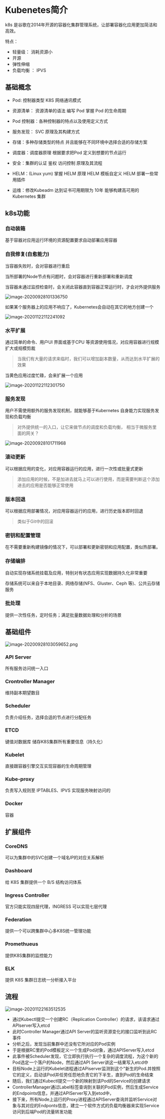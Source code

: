 # Kubenetes简介

k8s 是谷歌在2014年开源的容器化集群管理系统，让部署容器化应用更加简洁和高效。
 
特点：
- 轻量级： 消耗资源小
- 开源
- 弹性伸缩
- 负载均衡 ： IPVS



## 基础概念

- Pod:  控制器类型  K8S 网络通讯模式 

- 资源清单： 资源清单的语法   编写 Pod   掌握 Pod 的生命周期

- Pod 控制器：各种控制器的特点以及使用定义方式

- 服务发现： SVC 原理及其构建方式

- 存储：多种存储类型的特点 并且能够在不同环境中选择合适的存储方案

- 调度器：调度器原理  根据要求把Pod 定义到想要的节点运行

- 安全：集群的认证  鉴权  访问控制 原理及其流程 

- HELM：(Linux yum)   掌握 HELM 原理   HELM 模板自定义  HELM 部署一些常用插件

- 运维：修改Kubeadm 达到证书可用期限为 10年   能够构建高可用的 Kubernetes 集群


## k8s功能

### 自动装箱

基于容器对应用运行环境的资源配置要求自动部署应用容器

### 自我修复(自愈能力)

当容器失败时，会对容器进行重启

当所部署的Node节点有问题时，会对容器进行重新部署和重新调度

当容器未通过监控检查时，会关闭此容器直到容器正常运行时，才会对外提供服务

![image-20200928101336750](/blog/devops/k8s/image-20200928101336750.png)

如果某个服务器上的应用不响应了，Kubernetes会自动在其它的地方创建一个

![image-20201122112241092](/blog/devops/k8s/image-20201122112241092.png)

### 水平扩展

通过简单的命令、用户UI 界面或基于CPU 等资源使用情况，对应用容器进行规模扩大或规模剪裁

> 当我们有大量的请求来临时，我们可以增加副本数量，从而达到水平扩展的效果

当黄色应用过度忙碌，会来扩展一个应用

![image-20201122112301750](/blog/devops/k8s/image-20201122112301750.png)

### 服务发现

用户不需使用额外的服务发现机制，就能够基于Kubernetes 自身能力实现服务发现和负载均衡

> 对外提供统一的入口，让它来做节点的调度和负载均衡， 相当于微服务里面的网关？

![image-20200928101711968](/blog/devops/k8s/image-20200928101711968.png)

### 滚动更新

可以根据应用的变化，对应用容器运行的应用，进行一次性或批量式更新

> 添加应用的时候，不是加进去就马上可以进行使用，而是需要判断这个添加进去的应用是否能够正常使用

### 版本回退

可以根据应用部署情况，对应用容器运行的应用，进行历史版本即时回退

> 类似于Git中的回滚

### 密钥和配置管理

在不需要重新构建镜像的情况下，可以部署和更新密钥和应用配置，类似热部署。

### 存储编排

自动实现存储系统挂载及应用，特别对有状态应用实现数据持久化非常重要

存储系统可以来自于本地目录、网络存储(NFS、Gluster、Ceph 等)、公共云存储服务

### 批处理

提供一次性任务，定时任务；满足批量数据处理和分析的场景



## 基础组件

![image-20200928103059652.png](/blog/devops/k8s/image-20200928103059652.png)

### API Server
所有服务访问统一入口

### Crontroller Manager
维持副本期望数目

### Scheduler
负责介绍任务，选择合适的节点进行分配任务

### ETCD
键值对数据库  储存K8S集群所有重要信息（持久化）

### Kubelet
直接跟容器引擎交互实现容器的生命周期管理

### Kube-proxy
负责写入规则至 IPTABLES、IPVS 实现服务映射访问的

### Docker
容器


## 扩展组件

### CoreDNS
可以为集群中的SVC创建一个域名IP的对应关系解析

### Dashboard
给 K8S 集群提供一个 B/S 结构访问体系

### Ingress Controller
官方只能实现四层代理，INGRESS 可以实现七层代理

### Federation
提供一个可以跨集群中心多K8S统一管理功能

### Promethueus
提供K8S集群的监控能力

### ELK
提供 K8S 集群日志统一分析接入平台



## 流程
![image-20201122163512535](/blog/devops/k8s/image-20201122163512535.png)

- 通过Kubectl提交一个创建RC（Replication Controller）的请求，该请求通过APlserver写入etcd
- 此时Controller Manager通过API Server的监听资源变化的接口监听到此RC事件
- 分析之后，发现当前集群中还没有它所对应的Pod实例
- 于是根据RC里的Pod模板定义一个生成Pod对象，通过APIServer写入etcd
- 此事件被Scheduler发现，它立即执行执行一个复杂的调度流程，为这个新的Pod选定一个落户的Node，然后通过API Server讲这一结果写入etcd中
- 目标Node上运行的Kubelet进程通过APiserver监测到这个"新生的Pod.并按照它的定义，启动该Pod并任劳任怨地负责它的下半生，直到Pod的生命结束
- 随后，我们通过Kubectl提交一个新的映射到该Pod的Service的创建请求
- ControllerManager通过Label标签查询到关联的Pod实例，然后生成Service的Endpoints信息，并通过APIServer写入到etod中，
- 接下来，所有Node上运行的Proxy进程通过APIServer查询并监听Service对象与其对应的Endponts信息，建立一个软件方式的负载均衡器来实现Service访问到后端Pod的流量转发功能
